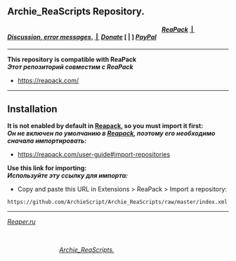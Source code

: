 ## Archie_ReaScripts Repository.
#### &nbsp;&nbsp;&nbsp;&nbsp;&nbsp;&nbsp;&nbsp;&nbsp;&nbsp;&nbsp;&nbsp;&nbsp;&nbsp;&nbsp;&nbsp;&nbsp;&nbsp;&nbsp;&nbsp;&nbsp;&nbsp;&nbsp;&nbsp;&nbsp;&nbsp;&nbsp;&nbsp;&nbsp;&nbsp;&nbsp;&nbsp;&nbsp;&nbsp;&nbsp;&nbsp;&nbsp;&nbsp;&nbsp;&nbsp;&nbsp;&nbsp;&nbsp;&nbsp;&nbsp;&nbsp;&nbsp;&nbsp;&nbsp;&nbsp;&nbsp;&nbsp;&nbsp;&nbsp;&nbsp;&nbsp;&nbsp;&nbsp;&nbsp;&nbsp;&nbsp;&nbsp;&nbsp;&nbsp;&nbsp;&nbsp;&nbsp;&nbsp;&nbsp;&nbsp;&nbsp;&nbsp;&nbsp;&nbsp;&nbsp;&nbsp;&nbsp;&nbsp;&nbsp;&nbsp;&nbsp;&nbsp;&nbsp;&nbsp;&nbsp;&nbsp;&nbsp;&nbsp;&nbsp;&nbsp;&nbsp;&nbsp;&nbsp;&nbsp;&nbsp;&nbsp;&nbsp;&nbsp;&nbsp;&nbsp;&nbsp;&nbsp;&nbsp;&nbsp;&nbsp;&nbsp;                                     [***ReaPack***](https://reapack.com/repos)                                                                                               [&nbsp;|&nbsp;](https://github.com/ArchieScript/Archie_ReaScripts)                                                                   [***Discussion, error messages***.](https://forum.cockos.com/showthread.php?t=212819)                                                   [&nbsp;|&nbsp;](https://github.com/ArchieScript/Archie_ReaScripts)                                                                   [***Donate***](https://money.yandex.ru/to/410018003906628) [&nbsp;|&nbsp;] [***PayPal***](https://paypal.me/ReaArchie?locale.x=ru_RU) 
---

**This repository is compatible with ReaPack**</br>
***Этот репозиторий совместим с ReaPack***
- https://reapack.com/

---
## Installation
**It is not enabled by default in [Reapack](https://reapack.com/), so you must import it first:**</br>
***Он не включен по умолчанию в [Reapack](https://reapack.com/), поэтому его необходимо сначала импортировать:***
- https://reapack.com/user-guide#import-repositories

**Use this link for importing:**</br>
***Используйте эту ссылку для импорта:***
- Copy and paste this URL in Extensions > ReaPack > Import a repository:
```
https://github.com/ArchieScript/Archie_ReaScripts/raw/master/index.xml
```
---


[*Reaper.ru*](https://www.reaper.fm)
##
&nbsp;&nbsp;&nbsp;&nbsp;&nbsp;&nbsp;&nbsp;&nbsp;&nbsp;&nbsp;&nbsp;&nbsp;&nbsp;&nbsp;&nbsp;&nbsp;&nbsp;&nbsp;&nbsp;&nbsp;&nbsp;&nbsp;&nbsp;&nbsp;&nbsp;&nbsp;&nbsp;&nbsp;&nbsp;&nbsp;&nbsp;&nbsp;&nbsp;&nbsp;&nbsp;&nbsp;&nbsp;&nbsp;&nbsp;&nbsp;&nbsp;&nbsp;&nbsp;&nbsp;&nbsp;&nbsp;&nbsp;&nbsp;&nbsp;&nbsp;&nbsp;&nbsp;&nbsp;&nbsp;&nbsp;&nbsp;&nbsp;&nbsp;&nbsp;&nbsp;&nbsp;&nbsp;&nbsp;&nbsp;&nbsp;&nbsp;&nbsp;&nbsp;&nbsp;&nbsp;&nbsp;&nbsp;&nbsp;&nbsp;&nbsp;&nbsp;&nbsp;&nbsp;&nbsp;&nbsp;&nbsp;&nbsp;&nbsp;&nbsp;&nbsp;&nbsp;&nbsp;&nbsp;&nbsp;&nbsp;&nbsp;&nbsp;&nbsp;&nbsp;&nbsp;&nbsp;&nbsp;&nbsp;&nbsp;&nbsp;&nbsp;&nbsp;&nbsp;&nbsp;&nbsp;&nbsp;&nbsp;&nbsp;&nbsp;&nbsp;&nbsp;&nbsp;&nbsp;&nbsp;&nbsp;&nbsp;&nbsp;&nbsp;&nbsp;&nbsp;&nbsp;&nbsp;&nbsp;&nbsp;&nbsp;&nbsp;&nbsp;&nbsp;&nbsp;&nbsp;&nbsp;&nbsp;&nbsp;&nbsp;&nbsp;&nbsp;&nbsp;&nbsp;&nbsp;&nbsp;&nbsp;&nbsp;&nbsp;&nbsp;&nbsp;&nbsp;&nbsp;&nbsp;&nbsp;&nbsp;&nbsp;&nbsp;&nbsp;&nbsp;&nbsp;&nbsp;&nbsp;&nbsp;[*Archie_ReaScripts.*](https://github.com/ArchieScript/Archie_ReaScripts) 


